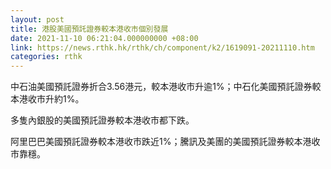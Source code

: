 ```yaml
---
layout: post
title: 港股美國預託證券較本港收市個別發展
date: 2021-11-10 06:21:04.000000000 +08:00
link: https://news.rthk.hk/rthk/ch/component/k2/1619091-20211110.htm
categories: rthk
---
```


中石油美國預託證券折合3.56港元，較本港收市升逾1%；中石化美國預託證券較本港收市升約1%。

多隻內銀股的美國預託證券較本港收市都下跌。

阿里巴巴美國預託證券較本港收市跌近1%；騰訊及美團的美國預託證券較本港收市靠穩。
